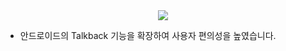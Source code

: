 <div align="center">
<img src="./../gif/TalkBack.gif"/>
</div>

- 안드로이드의 Talkback 기능을 확장하여 사용자 편의성을 높였습니다.
